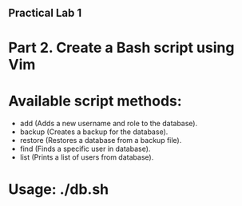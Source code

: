 ## Practical Lab 1

# Part 2. Create a Bash script using Vim

# Available script methods:
- add (Adds a new username and role to the database).
- backup (Creates a backup for the database).
- restore (Restores a database from a backup file).
- find (Finds a specific user in database).
- list (Prints a list of users from database).

# Usage: ./db.sh <method>
